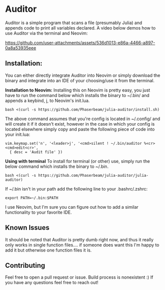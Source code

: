 # Auditor
Auditor is a simple program that scans a file (presumably Julia) and appends code to print all variables declared. A video below demos how to use Auditor via the terminal and Neovim: 

https://github.com/user-attachments/assets/536d1013-e86a-4466-a897-0a8a53935eee

## Installation:
You can either directly integrate Auditor into Neovim or simply download the binary and integrate into an IDE of your choosing/use it from the terminal.

**Installation to Neovim:**
Installing this on Neovim is pretty easy, you just have to run the command below which installs the binary to ~/.bin/ and appends a keybind, <leader>j, to Neovim's init.lua.  
```
bash <(curl -s https://github.com/Phaserbeam/julia-auditor/install.sh)
```
The above command assumes that you're config is located in ~/.config/ and will create it if it doesn't exist, however in the case in which your config is located elsewhere simply copy and paste the following piece of code into your init.lua:
```
vim.keymap.set('n', '<leader>j', '<cmd>silent ! ~/.bin/auditor %<cr><cmd>edit<cr>',
  { desc = 'Audit file' })

```

**Using with terminal**
To install for terminal (or other) use, simply run the below command which installs the binary to ~/.bin.
```
bash <(curl -s https://github.com/Phaserbeam/julia-auditor/julia-auditor)
```
If ~/.bin isn't in your path add the following line to your .bashrc/.zshrc:
```
export PATH=~/.bin:$PATH
```
I use Neovim, but I'm sure you can figure out how to add a similar functionality to your favorite IDE.

## Known Issues
It should be noted that Auditor is pretty dumb right now, and thus it really only works in single function files.... if someone does want this I'm happy to add it but otherwise one function files it is.

## Contributing
Feel free to open a pull request or issue. Build process is nonexistent :)
If you have any questions feel free to reach out!
